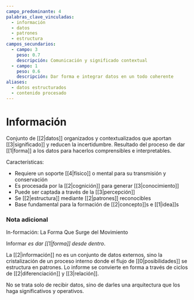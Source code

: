```yaml
---
campo_predominante: 4
palabras_clave_vinculadas:
  - información
  - datos
  - patrones
  - estructura
campos_secundarios:
  - campo: 3
    peso: 0.7
    descripción: Comunicación y significado contextual
  - campo: 1
    peso: 0.6
    descripción: Dar forma e integrar datos en un todo coherente
aliases:
  - datos estructurados
  - contenido procesado
---
```

# Información

Conjunto de [[2|datos]] organizados y contextualizados que aportan [[3|significado]] y reducen la incertidumbre. Resultado del proceso de dar [[1|forma]] a los datos para hacerlos comprensibles e interpretables.

Características:
- Requiere un soporte [[4|físico]] o mental para su transmisión y conservación
- Es procesada por la [[2|cognición]] para generar [[3|conocimiento]]
- Puede ser captada a través de la [[3|percepción]]
- Se [[2|estructura]] mediante [[2|patrones]] reconocibles
- Base fundamental para la formación de [[2|concepto]]s e [[1|idea]]s

### Nota adicional
In-formación: La Forma Que Surge del Movimiento

Informar *es dar [[1|forma]] desde dentro*. 

La [[2|información]] no es un conjunto de datos externos, sino la cristalización de un proceso interno donde el flujo de [[0|posibilidades]] se estructura en patrones. Lo informe se convierte en forma a través de ciclos de [[2|diferenciación]] y [[3|relación]]. 

No se trata solo de recibir datos, sino de darles una arquitectura que los haga significativos y operativos.